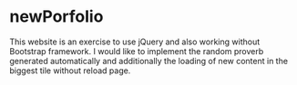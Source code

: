 # newPorfolio

This website is an exercise to use jQuery and also working without Bootstrap framework. I would like to implement the random proverb generated automatically and additionally the loading of new content in the biggest tile without reload page.
